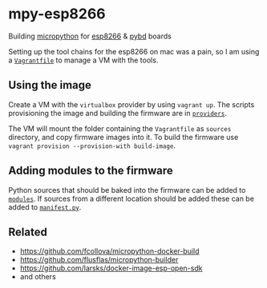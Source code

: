 # mpy-esp8266

Building [micropython](https://github.com/micropython/micropython/) for [esp8266](https://www.micropython.org/download/esp8266/) & [pybd](https://www.micropython.org/download/pybd/) boards

Setting up the tool chains for the esp8266 on mac was a pain, so I am using a [`Vagrantfile`](Vagrantfile) to manage a VM with the tools.

## Using the image

Create a VM with the `virtualbox` provider by using `vagrant up`.
The scripts provisioning the image and building the firmware are in [`providers`](providers).

The VM will mount the folder containing the `Vagrantfile` as `sources` directory, and copy firmware images into it.
To build the firmware use `vagrant provision --provision-with build-image`.

## Adding modules to the firmware

Python sources that should be baked into the firmware can be added to [`modules`](modules).
If sources from a different location should be added these can be added to [`manifest.py`](manifest.py).

## Related

* https://github.com/fcollova/micropython-docker-build
* https://github.com/flusflas/micropython-builder
* https://github.com/larsks/docker-image-esp-open-sdk
* and others
